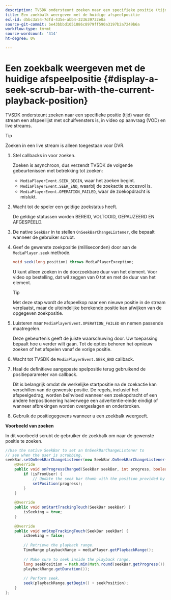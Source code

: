 ```yaml
---
description: TVSDK ondersteunt zoeken naar een specifieke positie (tijd) waar de stream een afspeellijst met schuifvensters is, in video op aanvraag (VOD) en live streams.
title: Een zoekbalk weergeven met de huidige afspeelpositie
exl-id: d5bc3a54-7dfd-435e-abb4-323639732e0a
source-git-commit: be43bbbd1051886c8979ff590a3197b2a7249b6a
workflow-type: tm+mt
source-wordcount: '314'
ht-degree: 0%

---
```


# Een zoekbalk weergeven met de huidige afspeelpositie {#display-a-seek-scrub-bar-with-the-current-playback-position}

TVSDK ondersteunt zoeken naar een specifieke positie (tijd) waar de stream een afspeellijst met schuifvensters is, in video op aanvraag (VOD) en live streams.

>[!TIP]
>
>Zoeken in een live stream is alleen toegestaan voor DVR.

1. Stel callbacks in voor zoeken.

   Zoeken is asynchroon, dus verzendt TVSDK de volgende gebeurtenissen met betrekking tot zoeken:

   * `MediaPlayerEvent.SEEK_BEGIN`, waar het zoeken begint.
   * `MediaPlayerEvent.SEEK_END`, waarbij de zoekactie succesvol is.
   * `MediaPlayerEvent.OPERATION_FAILED`, waar de zoekopdracht is mislukt.

1. Wacht tot de speler een geldige zoekstatus heeft.

   De geldige statussen worden BEREID, VOLTOOID, GEPAUZEERD EN AFGESPEELD.
1. De native `SeekBar` in te stellen `OnSeekBarChangeListener`, die bepaalt wanneer de gebruiker scrubt.
1. Geef de gewenste zoekpositie (milliseconden) door aan de `MediaPlayer.seek` methode.

   ```java
   void seek(long position) throws MediaPlayerException;
   ```

   U kunt alleen zoeken in de doorzoekbare duur van het element. Voor video op bestelling, dat wil zeggen van 0 tot en met de duur van het element.

   >[!TIP]
   >
   >Met deze stap wordt de afspeelkop naar een nieuwe positie in de stream verplaatst, maar de uiteindelijke berekende positie kan afwijken van de opgegeven zoekpositie.

1. Luisteren naar `MediaPlayerEvent.OPERATION_FAILED` en nemen passende maatregelen.

   Deze gebeurtenis geeft de juiste waarschuwing door. Uw toepassing bepaalt hoe u verder wilt gaan. Tot de opties behoren het opnieuw zoeken of het afspelen vanaf de vorige positie.

1. Wacht tot TVSDK de `MediaPlayerEvent.SEEK_END` callback.
1. Haal de definitieve aangepaste spelpositie terug gebruikend de positieparameter van callback.

   Dit is belangrijk omdat de werkelijke startpositie na de zoekactie kan verschillen van de gewenste positie. De regels, inclusief het afspeelgedrag, worden beïnvloed wanneer een zoekopdracht of een andere herpositionering halverwege een advertentie-einde eindigt of wanneer afbrekingen worden overgeslagen en onderbroken.

1. Gebruik de positiegegevens wanneer u een zoekbalk weergeeft.

<!--<a id="example_EEB73818260C43C8B5AE12BA68548AB7"></a>-->

**Voorbeeld van zoeken**

In dit voorbeeld scrubt de gebruiker de zoekbalk om naar de gewenste positie te zoeken.

```java
//Use the native SeekBar to set an OnSeekBarChangeListener to 
// see when the user is scrubbing. 
seekBar.setOnSeekBarChangeListener(new SeekBar.OnSeekBarChangeListener() { 
    @Override 
    public void onProgressChanged(SeekBar seekBar, int progress, boolean isFromUser) { 
        if (isFromUser) { 
            // Update the seek bar thumb with the position provided by the user. 
            setPosition(progress); 
        } 
    } 
 
    @Override 
    public void onStartTrackingTouch(SeekBar seekBar) { 
        isSeeking = true; 
    } 
 
    @Override 
    public void onStopTrackingTouch(SeekBar seekBar) { 
        isSeeking = false; 
 
        // Retrieve the playback range. 
        TimeRange playbackRange = mediaPlayer.getPlaybackRange(); 
 
        // Make sure to seek inside the playback range. 
        long seekPosition = Math.min(Math.round(seekBar.getProgress()), 
        playbackRange.getDuration()); 
     
        // Perform seek. 
        seek(playbackRange.getBegin() + seekPosition); 
    } 
}; 
```

